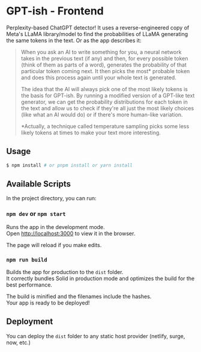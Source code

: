 # GPT-ish - Frontend

Perplexity-based ChatGPT detector! It uses a reverse-engineered copy of Meta's LLaMA library/model to find the probabilities of LLaMA generating the same tokens in the text. Or as the app describes it:

> When you ask an AI to write something for you, a neural network takes in
> the previous text (if any) and then, for every possible token (think of
> them as parts of a word), generates the probability of that particular
> token coming next. It then picks the most\* probable token and does this
> process again until your whole text is generated.
>
> The idea that the AI will always pick one of the most likely tokens is
> the basis for GPT-ish. By running a modified version of a GPT-like
> text generator, we can get the probability distributions for each token
> in the text and allow us to check if they're all just the most likely
> choices (like what an AI would do) or if there's more human-like
> variation.
>
> \*Actually, a technique called temperature sampling picks some less
> likely tokens at times to make your text more interesting.

## Usage

```bash
$ npm install # or pnpm install or yarn install
```

## Available Scripts

In the project directory, you can run:

### `npm dev` or `npm start`

Runs the app in the development mode.<br>
Open [http://localhost:3000](http://localhost:3000) to view it in the browser.

The page will reload if you make edits.<br>

### `npm run build`

Builds the app for production to the `dist` folder.<br>
It correctly bundles Solid in production mode and optimizes the build for the best performance.

The build is minified and the filenames include the hashes.<br>
Your app is ready to be deployed!

## Deployment

You can deploy the `dist` folder to any static host provider (netlify, surge, now, etc.)
